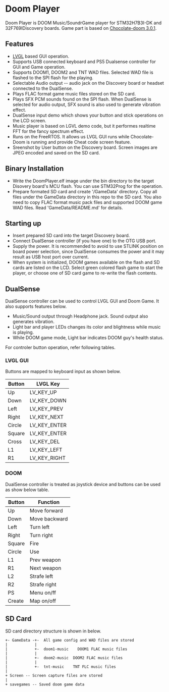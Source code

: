 # Doom Player
Doom Player is DOOM Music/SoundrGame player for STM32H7B3I-DK and 32F769IDiscovery boards.
Game part is based on [Chocolate-doom 3.0.1](https://www.chocolate-doom.org/).

## Features
* [LVGL](https://github.com/lvgl/lvgl) based GUI operation.
* Supports USB connected keyboard and PS5 Dualsense controller for GUI and Game operation.
* Supports DOOM1, DOOM2 and TNT WAD files. Selected WAD file is flashed to the SPI flash for the playing.
* Selectable Audio output -- audio jack on the Discovery board or headset connected to the DualSense.
* Plays FLAC format game music files stored on the SD card.
* Plays SFX PCM sounds found on the SPI flash. When DualSense is selected for audio output, SFX sound is also used to generate vibration effect.
* DualSense input demo which shows your button and stick operations on the LCD screen.
* Music player is based on LGVL demo code, but it performes realtime FFT for the fancy spectrum effect.
* Runs on the FreeRTOS. It allows us LVGL GUI runs while Chocolate-Doom is running and provide Cheat code screen feature.
* Sreenshot by User button on the Discovery board. Screen images are JPEG encoded and saved on the SD card.

## Binary Installation
* Write the DoomPlayer.elf image under the bin directory to the target Disovery board's MCU flash. You can use STM32Prog for the operation.
* Prepare formated SD card and create '/GameData' directory. Copy all files under the GameData directory in this repo to the SD card. You also need to copy FLAC format music pack files and supported DOOM game WAD files. Read 'GameData/README.md' for details.

## Starting up
* Insert prepared SD card into the target Discovery board.
* Connect DualSense controller (if you have one) to the OTG USB port. 
* Supply the power. It is recommended to avoid to use STLINK position on board power selection, since DualSense consumes the power and it may result as USB host port over current.
* When system is initialized, DOOM games available on the flash and SD cards are listed on the LCD. Select green colored flash game to start the player, or choose one of SD card game to re-write the flash contents.

## DualSense
DualSense controller can be used to control LVGL GUI and Doom Game.
It also supports features below.

* Music/Sound output through Headphone jack. Sound output also generates vibration.
* Light bar and player LEDs changes its color and blightness while music is playing.
* While DOOM game mode, Light bar indicates DOOM guy's health status.

For controler button operation, refer following tables.

### LVGL GUI

Buttons are mapped to keyboard input as shown below.

| Button | LVGL Key |
| ------ | -------- |
| Up | LV_KEY_UP |
| Down | LV_KEY_DOWN |
| Left | LV_KEY_PREV |
| Right | LV_KEY_NEXT |
| Circle | LV_KEY_ENTER |
| Square | LV_KEY_ENTER |
| Cross | LV_KEY_DEL |
| L1 | LV_KEY_LEFT |
| R1 | LV_KEY_RIGHT |

### DOOM

DualSense controller is treated as joystick device and buttons can be used
as show below table.

| Button | Function |
| ------ | -------- |
| Up | Move forward |
| Down | Move backward |
| Left | Turn left |
| Right | Turn right |
| Square | Fire |
| Circle | Use |
| L1 | Prev weapon |
| R1 | Next weapon |
| L2 | Strafe left |
| R2 | Strafe right |
| PS | Menu on/ff |
| Create | Map on/off |

## SD Card

SD card directory structure is shown in below.

	+- GameData -+-  All game config and WAD files are stored
	|            |
	|            +-  doom1-music	DOOM1 FLAC music files
	|            |
	|            +-  doom2-music  DOOM2 FLAC music files
	|            |
	|            +-  tnt-music    TNT FLC music files
	|
	+ Screen -- Screen capture files are stored
	|
	+ savegames -- Saved doom game data
